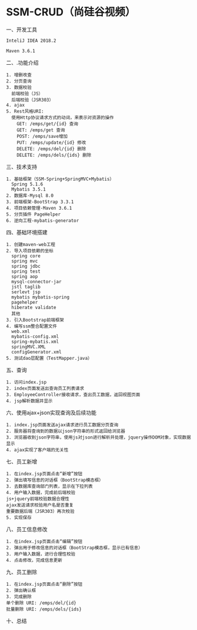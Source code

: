 # SSM-CRUD（尚硅谷视频）

一、开发工具

    InteliJ IDEA 2018.2

    Maven 3.6.1
  
二、.功能介绍

    1. 增删改查
    2. 分页查询
    3. 数据校验
      前端校验（JS）
      后端校验（JSR303）
    4. ajax
    5. Rest风格URI:
      使用Http协议请求方式的动词，来表示对资源的操作
        GET: /emps/get/{id} 查询
        GET: /emps/get 查询
        POST: /emps/save增加
        PUT: /emps/update/{id} 修改
        DELETE: /emps/del/{id} 删除
        DELETE: /emps/dels/{ids} 删除
    
三、技术支持

    1. 基础框架（SSM-Spring+SpringMVC+Mybatis）
      Spring 5.1.6
      Mybatis 3.5.1
    2. 数据库-Mysql 8.0
    3. 前端框架-BootStrap 3.3.1
    4. 项目依赖管理-Maven 3.6.1
    5. 分页插件 PageHelper
    6. 逆向工程-mybatis-generator
    
四、基础环境搭建

    1. 创建maven-web工程
    2. 导入项目依赖的坐标
      spring core
      spring mvc
      spring jdbc
      spring test
      spring aop
      mysql-connector-jar
      jstl taglib
      serlevt jsp
      mybatis mybatis-spring
      pagehelper
      hiberate validate
      其他
    3. 引入Bootstrap前端框架
    4. 编写ssm整合配置文件
      web.xml
      mybatis-config.xml
      spring-mybatis.xml
      springMVC.XML
      configGenerator.xml
    5. 测试dao层配置（TestMapper.java）
    
五、查询

    1. 访问index.jsp
    2. index页面发送出查询员工列表请求
    3. EmployeeController接收请求，查出员工数据，返回视图页面
    4. jsp解析数据并显示
    
六、使用ajax+json实现查询及后续功能

    1. index.jsp页面发送ajax请求进行员工数据分页查询
    2. 服务器将查询到的数据以json字符串的形式返回给浏览器
    3. 浏览器收到json字符串，使用js对json进行解析并处理，jquery操作DOM对象，实现数据显示
    4. ajax实现了客户端的无关性

七、员工新增

    1. 在index.jsp页面点击“新增”按钮
    2. 弹出填写信息的对话框（BootStrap模态框）
    3. 去数据库查询部门列表，显示在下拉列表
    4. 用户输入数据，完成前后端校验
    js+jquery前端校验数据合理性
    ajax发送请求校验用户名是否重复
    重要数据后端（JSR303）再次校验
    5. 实现保存

八、员工信息修改

    1. 在index.jsp页面点击“编辑”按钮
    2. 弹出用于修改信息的对话框（BootStrap模态框，显示已有信息）
    3. 用户输入数据，进行合理性校验
    4. 点击修改，完成信息更新

九、员工删除

    1. 在index.jsp页面点击“删除”按钮
    2. 弹出确认框
    3. 完成删除
    单个删除 URI: /emps/del/{id}
    批量删除 URI: /emps/dels/{ids}

十、总结
